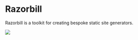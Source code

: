 # Razorbill

Razorbill is a toolkit for creating bespoke static site generators.

![](https://upload.wikimedia.org/wikipedia/commons/thumb/d/d0/Razorbill_%28Alca_torda%29_Skomer.jpg/1024px-Razorbill_%28Alca_torda%29_Skomer.jpg)
